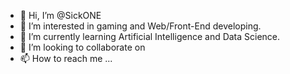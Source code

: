 - 👋 Hi, I’m @SickONE
- 👀 I’m interested in gaming and Web/Front-End developing.
- 🌱 I’m currently learning Artificial Intelligence and Data Science.
- 💞️ I’m looking to collaborate on 
- 📫 How to reach me ...

<!---
DopaMineRush/DopaMineRush is a ✨ special ✨ repository because its `README.md` (this file) appears on your GitHub profile.
You can click the Preview link to take a look at your changes.
--->
